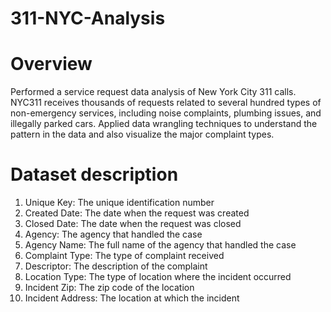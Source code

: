 # 311-NYC-Analysis

# Overview
Performed a service request data analysis of New York City 311 calls. NYC311 receives thousands of requests related to several hundred types of non-emergency services, 
including noise complaints, plumbing issues, and illegally parked cars. Applied data wrangling techniques to understand the pattern in the data and also visualize the 
major complaint types.


# Dataset description
1. Unique Key: The unique identification number
2. Created Date: The date when the request was created
3. Closed Date: The date when the request was closed
4. Agency: The agency that handled the case
5. Agency Name: The full name of the agency that handled the case
6. Complaint Type: The type of complaint received
7. Descriptor: The description of the complaint
8. Location Type: The type of location where the incident occurred
9. Incident Zip: The zip code of the location
10. Incident Address: The location at which the incident
